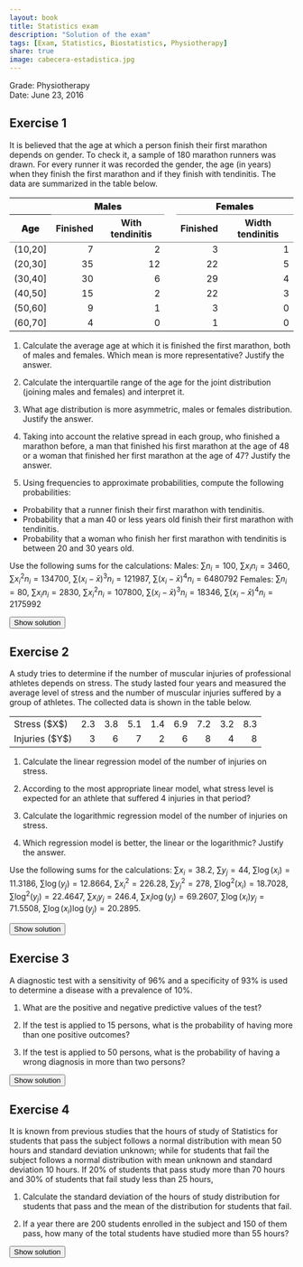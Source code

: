 ```yaml
---
layout: book
title: Statistics exam
description: "Solution of the exam"
tags: [Exam, Statistics, Biostatistics, Physiotherapy]
share: true
image: cabecera-estadistica.jpg
---
```




Grade: Physiotherapy  
Date: June 23, 2016 

## Exercise 1
It is believed that the age at which a person finish their first marathon depends on gender. 
To check it, a sample of 180 marathon runners was drawn. 
For every runner it was recorded the gender, the age (in years) when they finish the first marathon and if they finish with tendinitis. 
The data are summarized in the table below. 


<table class='data_table' style='border-collapse: collapse; margin-top: 1em; margin-bottom: 1em;' >
<thead>
<tr>
<th style='border-top: 2px solid grey;'></th>
<th colspan='2' style='font-weight: 900; border-bottom: 1px solid grey; border-top: 2px solid grey; text-align: center;'>Males</th><th style='border-top: 2px solid grey;; border-bottom: hidden;'>&nbsp;</th>
<th colspan='2' style='font-weight: 900; border-bottom: 1px solid grey; border-top: 2px solid grey; text-align: center;'>Females</th>
</tr>
<tr>
<th style='font-weight: 900; border-bottom: 1px solid grey; text-align: center;'>Age</th>
<th style='border-bottom: 1px solid grey; text-align: center;'>Finished</th>
<th style='border-bottom: 1px solid grey; text-align: center;'>With tendinitis</th>
<th style='border-bottom: 1px solid grey;' colspan='1'>&nbsp;</th>
<th style='border-bottom: 1px solid grey; text-align: center;'>Finished</th>
<th style='border-bottom: 1px solid grey; text-align: center;'>Width tendinitis</th>
</tr>
</thead>
<tbody>
<tr>
<td style='text-align: left;'>(10,20]</td>
<td style='text-align: right;'>7</td>
<td style='text-align: right;'>2</td>
<td style='' colspan='1'>&nbsp;</td>
<td style='text-align: right;'>3</td>
<td style='text-align: right;'>1</td>
</tr>
<tr>
<td style='text-align: left;'>(20,30]</td>
<td style='text-align: right;'>35</td>
<td style='text-align: right;'>12</td>
<td style='' colspan='1'>&nbsp;</td>
<td style='text-align: right;'>22</td>
<td style='text-align: right;'>5</td>
</tr>
<tr>
<td style='text-align: left;'>(30,40]</td>
<td style='text-align: right;'>30</td>
<td style='text-align: right;'>6</td>
<td style='' colspan='1'>&nbsp;</td>
<td style='text-align: right;'>29</td>
<td style='text-align: right;'>4</td>
</tr>
<tr>
<td style='text-align: left;'>(40,50]</td>
<td style='text-align: right;'>15</td>
<td style='text-align: right;'>2</td>
<td style='' colspan='1'>&nbsp;</td>
<td style='text-align: right;'>22</td>
<td style='text-align: right;'>3</td>
</tr>
<tr>
<td style='text-align: left;'>(50,60]</td>
<td style='text-align: right;'>9</td>
<td style='text-align: right;'>1</td>
<td style='' colspan='1'>&nbsp;</td>
<td style='text-align: right;'>3</td>
<td style='text-align: right;'>0</td>
</tr>
<tr>
<td style='border-bottom: 2px solid grey; text-align: left;'>(60,70]</td>
<td style='border-bottom: 2px solid grey; text-align: right;'>4</td>
<td style='border-bottom: 2px solid grey; text-align: right;'>0</td>
<td style='border-bottom: 2px solid grey;' colspan='1'>&nbsp;</td>
<td style='border-bottom: 2px solid grey; text-align: right;'>1</td>
<td style='border-bottom: 2px solid grey; text-align: right;'>0</td>
</tr>
</tbody>
</table>

1. Calculate the average age at which it is finished the first marathon, both of males and females. Which mean is more representative? Justify the answer. 

2. Calculate the interquartile range of the age for the joint distribution (joining males and females) and interpret it. 

3. What age distribution is more asymmetric, males or females distribution. Justify the answer.

4. Taking into account the relative spread in each group, who finished a marathon before, a man that finished his first marathon at the age of 48 or a woman that finished her first marathon at the age of 47? Justify the answer.

5. Using frequencies to approximate probabilities, compute the following probabilities:

  - Probability that a runner finish their first marathon with tendinitis.
  - Probability that a man 40 or less years old finish their first marathon with tendinitis. 
  - Probability that a woman who finish her first marathon with tendinitis is between 20 and 30 years old. 

Use the following sums for the calculations:
Males: $\sum n_i  = 100$, $\sum x_i n_i = 3460$, $\sum x_i^2 n_i= 134700$, $\sum(x_i-\bar x)^3 n_i =121987$, $\sum(x_i-\bar x)^4 n_i =6480792$
Females: $\sum n_i  = 80$, $\sum x_i n_i = 2830$, $\sum x_i^2 n_i= 107800$, $\sum(x_i-\bar x)^3 n_i =18346$, $\sum(x_i-\bar x)^4 n_i =2175992$


<div><button class="solution">Show solution</button></div>
<div id="solution" style="display: none">
1. Males: $\bar x_m = 34.6$ years, $s_m=12.2409$ years, $cv_m=0.3538$. <br/>
Females: $\bar x_f = 35.375$ years, $s_f=9.8035$ years, $cv_f=0.2771$. <br/>
The mean of females is more representative as the coefficient of variation is lower. <br/>
2. $IQR=16.292$ years. The spread of central data is low. <br/>
3. Coeff. of skewness of males $g_{1m}=0.2434$ and coeff. of skewness of females $g_{1f}=0.8378$, thus the males distribution of ages is less asymmetric. <br/>
4. Standard score for a man of 48 years $z_m(48)=1.0947$ and standard score for a woman of 47 years $z_m(47)=1.1858$, thus the man finished his first marathon before. <br/>
5. Naming $T$ to the event of finishing the first marathon with tendinitis, $M$ to the event of being male and $F$ to the event of being female, $P(T)=0.2$, $P(T|M\cap \mbox{Age}<=40) = 0.2778$, $P(\mbox{Age}\in (20,30]|T\cap F) = 0.3846$.
</div>

## Exercise 2 
A study tries to determine if the number of muscular injuries of professional athletes depends on stress. 
The study lasted four years and measured the average level of stress and the number of muscular injuries suffered by a group of athletes.
The collected data is shown in the table below. 

<table class='data_table' style='border-collapse: collapse; margin-top: 1em; margin-bottom: 1em;' >
<tbody>
<tr style='border-top: 2px solid grey;'>
<td style='border-top: 2px solid grey; text-align: left;'>Stress ($X$)</td>
<td style='border-top: 2px solid grey; text-align: right;'>2.3</td>
<td style='border-top: 2px solid grey; text-align: right;'>3.8</td>
<td style='border-top: 2px solid grey; text-align: right;'>5.1</td>
<td style='border-top: 2px solid grey; text-align: right;'>1.4</td>
<td style='border-top: 2px solid grey; text-align: right;'>6.9</td>
<td style='border-top: 2px solid grey; text-align: right;'>7.2</td>
<td style='border-top: 2px solid grey; text-align: right;'>3.2</td>
<td style='border-top: 2px solid grey; text-align: right;'>8.3</td>
</tr>
<tr>
<td style='border-bottom: 2px solid grey; text-align: left;'>Injuries ($Y$)</td>
<td style='border-bottom: 2px solid grey; text-align: right;'>3</td>
<td style='border-bottom: 2px solid grey; text-align: right;'>6</td>
<td style='border-bottom: 2px solid grey; text-align: right;'>7</td>
<td style='border-bottom: 2px solid grey; text-align: right;'>2</td>
<td style='border-bottom: 2px solid grey; text-align: right;'>6</td>
<td style='border-bottom: 2px solid grey; text-align: right;'>8</td>
<td style='border-bottom: 2px solid grey; text-align: right;'>4</td>
<td style='border-bottom: 2px solid grey; text-align: right;'>8</td>
</tr>
</tbody>
</table>


1. Calculate the linear regression model of the number of injuries on stress.

2. According to the most appropriate linear model, what stress level is expected for an athlete that suffered 4 injuries in that period?

3. Calculate the logarithmic regression model of the number of injuries on stress. 

4. Which regression model is better, the linear or the logarithmic? Justify the answer.

Use the following sums for the calculations: $\sum x_i = 38.2$, $\sum y_j=44$, $\sum \log(x_i)=11.3186$, $\sum \log(y_j)=12.8664$, $\sum x_i^2 = 226.28$, $\sum y_j^2=278$, $\sum \log^2(x_i)=18.7028$, $\sum \log^2(y_j)=22.4647$, $\sum x_iy_j = 246.4$, $\sum x_i\log(y_j)=69.2607$, $\sum \log(x_i)y_j=71.5508$, $\sum \log(x_i)\log(y_j)=20.2895$.

<div><button class="solution">Show solution</button></div>
<div id="solution" style="display: none">

1. $\bar x=4.775$ points, $s_x^2=5.4844$ points$^2$. <br/>
$\bar y=5.5$ injuries, $s_y^2=4.5$ injuries$^2$. <br/>
$s_{xy}=4.5375$ points$\cdot$injuries. <br/>
Regression line of injuries on stress: $y=1.5494 + 0.8274x$. <br/>

2. $x(4)=3.2625$. <br/>

2. $\overline{\log(x)}=1.4148$ log(points), $s_{\log(x)}^2=0.3361$ log(points)$^2$. <br/>
$s_{\log(x)y}=1.1623$ log(points)$\cdot$injuries. <br/>
Logartihmic model of injuries on stress: $y=0.6075 + 3.458\log(x)$. <br/>
4. Linear coefficient of determination $r^2=0.8342$. <br/>
Logarithmic coefficient of determination $r^2=0.8932$. <br/>
Thus, the logarithmic model fits better.
</div>


## Exercise 3


A diagnostic test with a sensitivity of 96% and a specificity of 93% is used to determine a disease with a prevalence of 10%.

1. What are the positive and negative predictive values of the test?

2. If the test is applied to 15 persons, what is the probability of having more than one positive outcomes?

3. If the test is applied to 50 persons, what is the probability of having a wrong diagnosis in more than two persons?

<div><button class="solution">Show solution</button></div>
<div id="solution" style="display: none">
1. $PPV = P(D\vert +) = 0.6038$ and $NPV=P(\bar D\vert -)=0.9952$. <br/>
2. Naming $X$ to the number of positive outcomes after applying the test to a sample of 15 persons, $P(X>1)=0.7144$. <br/>
3. Naming $Y$ to the number of wrong diagnosis after applying the test to a sample of 50 persons, $P(Y>2)=0.6505$.
</div>


## Exercise 4


It is known from previous studies that the hours of study of Statistics for students that pass the subject follows a normal distribution with mean 50 hours and standard deviation unknown; while for students that fail the subject follows a normal distribution with mean unknown and standard deviation 10 hours. If 20% of students that pass study more than 70 hours and 30% of students that fail study less than 25 hours,

1. Calculate the standard deviation of the hours of study distribution for students that pass and the mean of the distribution for students that fail.

2. If a year there are 200 students enrolled in the subject and 150 of them pass, how many of the total students have studied more than 55 hours?

<div><button class="solution">Show solution</button></div>
<div id="solution" style="display: none">
Naming $H_p$ and $H_f$ to the number of hours of study for students thar pass and fail respectively, <br/>
1. $\sigma_p=23.7637$ mg/dl and $\mu_f=30.141$ hours. <br/>
2. $62.8244$ students. 
</div>

